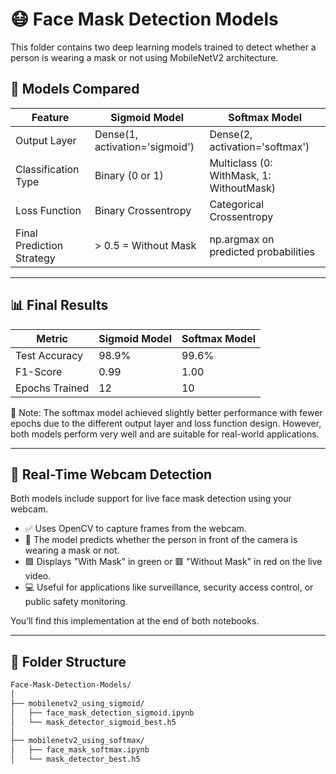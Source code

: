 # 😷 Face Mask Detection Models

This folder contains two deep learning models trained to detect whether a person is wearing a mask or not using MobileNetV2 architecture.

## 🧠 Models Compared

| Feature                        | Sigmoid Model                          | Softmax Model                          |
|-------------------------------|----------------------------------------|----------------------------------------|
| Output Layer                  | Dense(1, activation='sigmoid')         | Dense(2, activation='softmax')         |
| Classification Type           | Binary (0 or 1)                        | Multiclass (0: WithMask, 1: WithoutMask)|
| Loss Function                 | Binary Crossentropy                    | Categorical Crossentropy               |
| Final Prediction Strategy     | > 0.5 = Without Mask                   | np.argmax on predicted probabilities   |

---

## 📊 Final Results

| Metric           | Sigmoid Model        | Softmax Model        |
|------------------|----------------------|----------------------|
| Test Accuracy    | 98.9%                | 99.6%                |
| F1-Score         | 0.99                 | 1.00                 |
| Epochs Trained   | 12                   | 10                   |

📝 Note: The softmax model achieved slightly better performance with fewer epochs due to the different output layer and loss function design. However, both models perform very well and are suitable for real-world applications.

---

## 🎥 Real-Time Webcam Detection

Both models include support for live face mask detection using your webcam.

- ✅ Uses OpenCV to capture frames from the webcam.
- 🤖 The model predicts whether the person in front of the camera is wearing a mask or not.
- 🟩 Displays "With Mask" in green or 🟥 "Without Mask" in red on the live video.
- 💻 Useful for applications like surveillance, security access control, or public safety monitoring.

You’ll find this implementation at the end of both notebooks.

---

## 📂 Folder Structure

```bash
Face-Mask-Detection-Models/
│
├── mobilenetv2_using_sigmoid/
│   ├── face_mask_detection_sigmoid.ipynb
│   └── mask_detector_sigmoid_best.h5
│
├── mobilenetv2_using_softmax/
│   ├── face_mask_softmax.ipynb
│   └── mask_detector_best.h5

